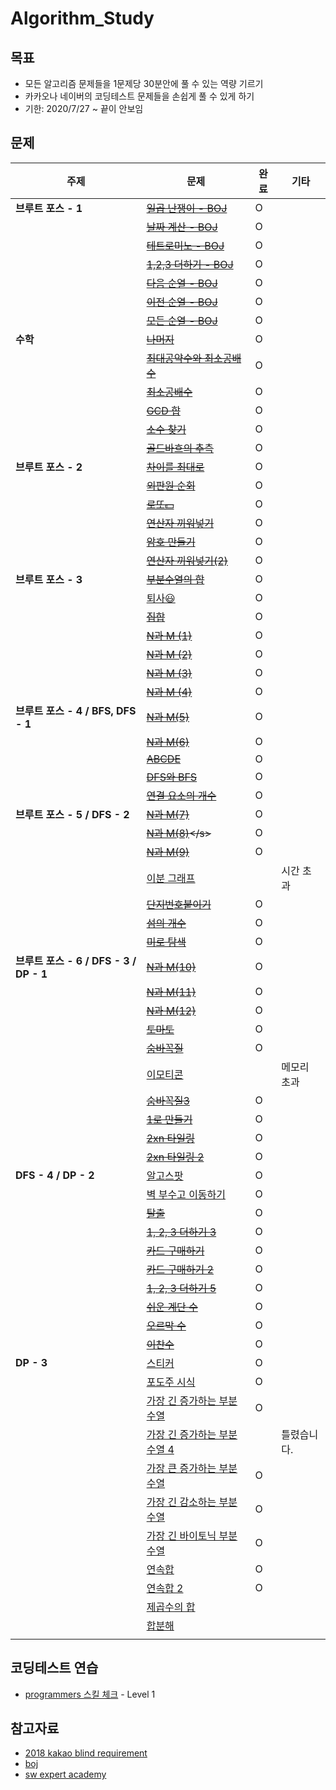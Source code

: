 # Algorithm_Study

## 목표
- 모든 알고리즘 문제들을 1문제당 30분안에 풀 수 있는 역량 기르기
- 카카오나 네이버의 코딩테스트 문제들을 손쉽게 풀 수 있게 하기 
- 기한: 2020/7/27 ~ 끝이 안보임


## 문제

| 주제                                   | 문제                                                         | 완료 | 기타        |
| -------------------------------------- | ------------------------------------------------------------ | ---- | ----------- |
| **브루트 포스 - 1**                    | <s>[일곱 난쟁이 - BOJ](https://www.acmicpc.net/problem/2309)</s> | O    |             |
|                                        | <s>[날짜 계산 - BOJ](https://www.acmicpc.net/problem/1476)</s> | O    |             |
|                                        | <s>[테트로미노 - BOJ](https://www.acmicpc.net/problem/14500)</s> | O    |             |
|                                        | <s>[1,2,3 더하기 - BOJ](https://www.acmicpc.net/problem/9095)</s> | O    |             |
|                                        | <s>[다음 순열 - BOJ](https://www.acmicpc.net/problem/10972)</s> | O    |             |
|                                        | <s>[이전 순열 - BOJ](https://www.acmicpc.net/problem/10973)</s> | O    |             |
|                                        | <s>[모든 순열 - BOJ](https://www.acmicpc.net/problem/10974)</s> | O    |             |
| **수학**                               | <s>[나머지](https://www.acmicpc.net/problem/10430)</s>       | O    |             |
|                                        | <s>[최대공약수와 최소공배수](https://www.acmicpc.net/problem/2609)</s> | O    |             |
|                                        | <s>[최소공배수](https://www.acmicpc.net/problem/1934)</s>    | O    |             |
|                                        | <s>[GCD 합](https://www.acmicpc.net/problem/9613)</s>        | O    |             |
|                                        | <s>[소수 찾기](https://www.acmicpc.net/problem/1978)</s>     | O    |             |
|                                        | <s>[골드바흐의 추측](https://www.acmicpc.net/problem/6588)</s> | O    |             |
| **브루트 포스 - 2**                    | <s>[차이를 최대로](https://www.acmicpc.net/problem/10819)</s> | O    |             |
|                                        | <s>[외판원 순회](https://www.acmicpc.net/problem/10971)</s>  | O    |             |
|                                        | <s>[로또💵](https://www.acmicpc.net/problem/6603)</s>         | O    |             |
|                                        | <s>[연산자 끼워넣기](https://www.acmicpc.net/problem/14888)</s> | O    |             |
|                                        | <s>[암호 만들기](https://www.acmicpc.net/problem/1759)</s>   | O    |             |
|                                        | <s>[연산자 끼워넣기(2)](https://www.acmicpc.net/problem/15658)</s> | O    |             |
| **브루트 포스 - 3**                    | <s>[부분수열의 합](https://www.acmicpc.net/problem/1182)</s> | O    |             |
|                                        | [퇴사😃](https://www.acmicpc.net/problem/14501)               | O    |             |
|                                        | <s>[집합](https://www.acmicpc.net/problem/11723)</s>         | O    |             |
|                                        | <s>[N과 M (1)](https://www.acmicpc.net/problem/15649)</s>    | O    |             |
|                                        | <s>[N과 M (2)](https://www.acmicpc.net/problem/15650)</s>    | O    |             |
|                                        | <s>[N과 M (3)](https://www.acmicpc.net/problem/15651)</s>    | O    |             |
|                                        | <s>[N과 M (4)](https://www.acmicpc.net/problem/15652)</s>    | O    |             |
| **브루트 포스 - 4 / BFS, DFS - 1**     | <s>[N과 M(5)](https://www.acmicpc.net/problem/15654)</s>     | O    |             |
|                                        | <s>[N과 M(6)](https://www.acmicpc.net/problem/15655)</s>     | O    |             |
|                                        | <s>[ABCDE](https://www.acmicpc.net/problem/13023)</s>        | O    |             |
|                                        | <s>[DFS와 BFS](https://www.acmicpc.net/problem/1260)</s>     | O    |             |
|                                        | <s>[연결 요소의 개수](https://www.acmicpc.net/problem/11724)</s> | O    |             |
| **브루트 포스 - 5 / DFS - 2**          | <s>[N과 M(7)](https://www.acmicpc.net/problem/15656)</s>     | O    |             |
|                                        | <s>[N과 M(8)]([https://www.acmicpc.net/problem/1565](https://www.acmicpc.net/problem/15655)7)</s> | O    |             |
|                                        | <s>[N과 M(9)](https://www.acmicpc.net/problem/15663)</s>     | O    |             |
|                                        | [이분 그래프](https://www.acmicpc.net/problem/1707)          |      | 시간 초과   |
|                                        | <s>[단지번호붙이기](https://www.acmicpc.net/problem/2667)</s> | O    |             |
|                                        | <s>[섬의 개수](https://www.acmicpc.net/problem/4963)</s>     | O    |             |
|                                        | <s>[미로 탐색](https://www.acmicpc.net/problem/2178)</s>     | O    |             |
| **브루트 포스 - 6 / DFS - 3 / DP - 1** | <s>[N과 M(10)](https://www.acmicpc.net/problem/15664)</s>    | O    |             |
|                                        | <s>[N과 M(11)](https://www.acmicpc.net/problem/15665)</s>    | O    |             |
|                                        | <s>[N과 M(12)](https://www.acmicpc.net/problem/15666)</s>    | O    |             |
|                                        | <s>[토마토](https://www.acmicpc.net/problem/7576)</s>        | O    |             |
|                                        | <s>[숨바꼭질](https://www.acmicpc.net/problem/1697)</s>      | O    |             |
|                                        | [이모티콘](https://www.acmicpc.net/problem/14226)            |      | 메모리 초과 |
|                                        | <s>[숨바꼭질3](https://www.acmicpc.net/problem/13549)</s>    | O    |             |
|                                        | <s>[1로 만들기](https://www.acmicpc.net/problem/1463)</s>    | O    |             |
|                                        | <s>[2xn 타일링](https://www.acmicpc.net/problem/11726)</s>   | O    |             |
|                                        | <s>[2xn 타일링 2](https://www.acmicpc.net/problem/11727)</s> | O    |             |
| **DFS - 4 / DP - 2**                   | [알고스팟](https://www.acmicpc.net/problem/1261)             | O    |             |
|                                        | [벽 부수고 이동하기](https://www.acmicpc.net/problem/2206)   | O    |             |
|                                        | <s>[탈출](https://www.acmicpc.net/problem/3055)</s>          | O    |             |
|                                        | <s>[1, 2, 3 더하기 3](https://www.acmicpc.net/problem/15988)</s> | O    |             |
|                                        | <s>[카드 구매하기](https://www.acmicpc.net/problem/11052)</s> | O    |             |
|                                        | <s>[카드 구매하기 2](https://www.acmicpc.net/problem/16194)</s> | O    |             |
|                                        | <s>[1, 2, 3 더하기 5](https://www.acmicpc.net/problem/15990)</s> | O    |             |
|                                        | <s>[쉬운 계단 수](https://www.acmicpc.net/problem/10844)</s> | O    |             |
|                                        | <s>[오르막 수](https://www.acmicpc.net/problem/11057)</s>    | O    |             |
|                                        | <s>[이찬수](https://www.acmicpc.net/problem/2193)</s>        | O    |             |
| **DP - 3**                             | [스티커](https://www.acmicpc.net/problem/9465)               | O    |             |
|                                        | [포도주 시식](https://www.acmicpc.net/problem/2156)          | O    |             |
|                                        | [가장 긴 증가하는 부분 수열](https://www.acmicpc.net/problem/11053) | O    |             |
|                                        | [가장 긴 증가하는 부분 수열 4](https://www.acmicpc.net/problem/14002) |      | 틀렸습니다. |
|                                        | [가장 큰 증가하는 부분 수열](https://www.acmicpc.net/problem/11055) | O    |             |
|                                        | [가장 긴 감소하는 부분 수열](https://www.acmicpc.net/problem/11722) | O    |             |
|                                        | [가장 긴 바이토닉 부분 수열](https://www.acmicpc.net/problem/11054) | O    |             |
|                                        | [연속합](https://www.acmicpc.net/problem/1912)               | O    |             |
|                                        | [연속합 2](https://www.acmicpc.net/problem/13398)            | O    |             |
|                                        | [제곱수의 합](https://www.acmicpc.net/problem/1699)          |      |             |
|                                        | [합분해](https://www.acmicpc.net/problem/2225)               |      |             |
|                                        |                                                              |      |             |



## 코딩테스트 연습

- [programmers 스킬 체크](https://programmers.co.kr/skill_checks) - Level 1

  

## 참고자료

- [2018 kakao blind requirement](https://programmers.co.kr/learn/challenges)
- [boj](https://www.acmicpc.net/)
- [sw expert academy]()

